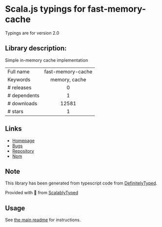 
# Scala.js typings for fast-memory-cache

Typings are for version 2.0

## Library description:
Simple in-memory cache implementation

|                    |                 |
| ------------------ | :-------------: |
| Full name          | fast-memory-cache |
| Keywords           | memory, cache |
| # releases         | 0 |
| # dependents       | 1 |
| # downloads        | 12581 |
| # stars            | 1 |

## Links
- [Homepage](https://github.com/mdevils/fast-memory-cache#readme)
- [Bugs](https://github.com/mdevils/fast-memory-cache/issues)
- [Repository](https://github.com/mdevils/fast-memory-cache)
- [Npm](https://www.npmjs.com/package/fast-memory-cache)
    


## Note
This library has been generated from typescript code from [DefinitelyTyped](https://definitelytyped.org).

Provided with :purple_heart: from [ScalablyTyped](https://github.com/oyvindberg/ScalablyTyped)

## Usage
See [the main readme](../../readme.md) for instructions.


